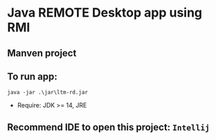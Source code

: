 # Java REMOTE Desktop app using RMI
## Manven project
## To run app:

`java -jar .\jar\ltm-rd.jar`

- Require: JDK >= 14, JRE
## Recommend IDE to open this project: `Intellij`
